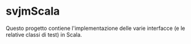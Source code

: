 svjmScala
===============

Questo progetto contiene l'implementazione delle varie interfacce (e le relative classi di test) in Scala.

